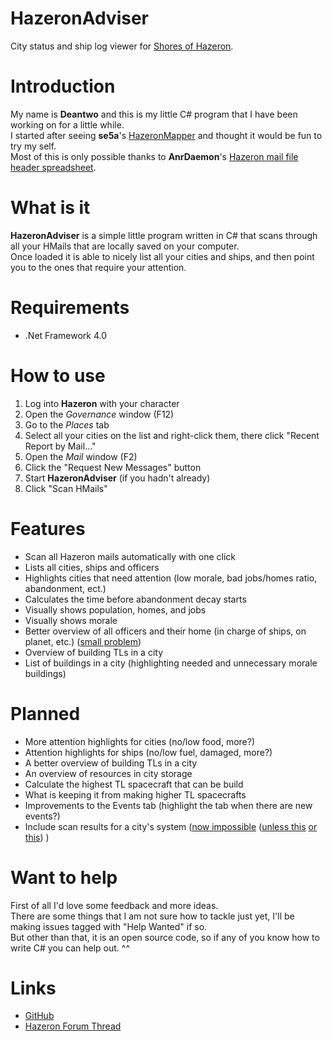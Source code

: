HazeronAdviser
==============

City status and ship log viewer for [Shores of Hazeron](http://hazeron.com/).

Introduction
==============

My name is **Deantwo** and this is my little C# program that I have been working on for a little while.<br>
I started after seeing **se5a**'s [HazeronMapper](https://github.com/se5a/HazeronMapper) and thought it would be fun to try my self.<br>
Most of this is only possible thanks to **AnrDaemon**'s [Hazeron mail file header spreadsheet](http://goo.gl/E0yoYd).

What is it
==============

**HazeronAdviser** is a simple little program written in C# that scans through all your HMails that are locally saved on your computer.<br>
Once loaded it is able to nicely list all your cities and ships, and then point you to the ones that require your attention.

Requirements
==============

- .Net Framework 4.0

How to use
==============

1. Log into **Hazeron** with your character
2. Open the *Governance* window (F12)
3. Go to the *Places* tab
4. Select all your cities on the list and right-click them, there click "Recent Report by Mail..."
5. Open the *Mail* window (F2)
6. Click the "Request New Messages" button
7. Start **HazeronAdviser** (if you hadn't already)
8. Click "Scan HMails"

Features
==============

- Scan all Hazeron mails automatically with one click
- Lists all cities, ships and officers
- Highlights cities that need attention (low morale, bad jobs/homes ratio, abandonment, ect.)
- Calculates the time before abandonment decay starts
- Visually shows population, homes, and jobs
- Visually shows morale
- Better overview of all officers and their home (in charge of ships, on planet, etc.) ([small problem](http://hazeron.com/phpBB3/viewtopic.php?f=5&t=6893))
- Overview of building TLs in a city
- List of buildings in a city (highlighting needed and unnecessary morale buildings)

Planned
==============

- More attention highlights for cities (no/low food, more?)
- Attention highlights for ships (no/low fuel, damaged, more?)
- A better overview of building TLs in a city
- An overview of resources in city storage
- Calculate the highest TL spacecraft that can be build
- What is keeping it from making higher TL spacecrafts
- Improvements to the Events tab (highlight the tab when there are new events?)
- Include scan results for a city's system ([now impossible](http://hazeron.com/phpBB3/viewtopic.php?f=3&t=6952) ([unless this](http://hazeron.com/phpBB3/viewtopic.php?f=5&t=6991) [or this](http://hazeron.com/phpBB3/viewtopic.php?f=5&t=7019)) )

Want to help
==============

First of all I'd love some feedback and more ideas.<br>
There are some things that I am not sure how to tackle just yet, I'll be making issues tagged with "Help Wanted" if so.<br>
But other than that, it is an open source code, so if any of you know how to write C# you can help out. ^^

Links
==============

- [GitHub](https://github.com/Deantwo/HazeronAdviser)
- [Hazeron Forum Thread](http://hazeron.com/phpBB3/viewtopic.php?f=3&t=6867)
